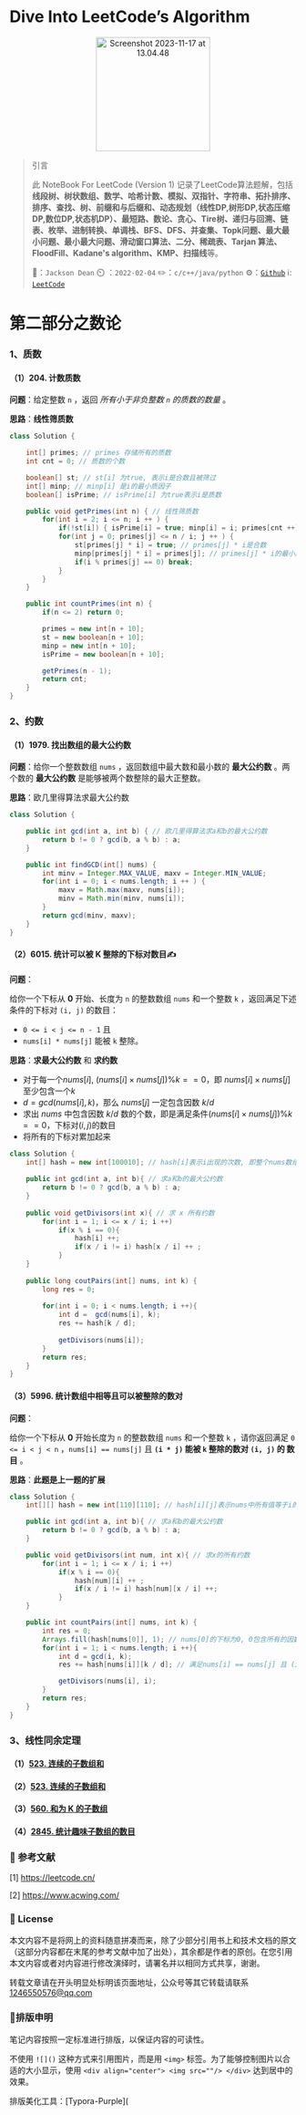 # Dive Into LeetCode’s Algorithm

<div align="center">
  <img src="https://raw.githubusercontent.com/JackFroster/Images/main/image/Screenshot%202023-11-17%20at%2013.04.48.png" alt="Screenshot 2023-11-17 at 13.04.48" width = "200px" align= "center"/>
</div>


> 引言
>
> 此 NoteBook For LeetCode (Version 1) 记录了LeetCode算法题解，包括**线段树、树状数组、数学、哈希计数、模拟、双指针、字符串、拓扑排序、排序、查找、树、前缀和与后缀和、动态规划（线性DP,树形DP,状态压缩DP,数位DP,状态机DP）、最短路、数论、贪心、Tire树、递归与回溯、链表、枚举、进制转换、单调栈、BFS、DFS、并查集、Topk问题、最大最小问题、最小最大问题、滑动窗口算法、二分、稀疏表、Tarjan 算法、FloodFill、Kadane's algorithm、KMP、扫描线**等。
>
> :man:：`Jackson Dean`	:timer_clock: ：`2022-02-04`  :pencil2:：`c/c++/java/python`  :gear:：[`Github`](https://github.com/JackFroster/JF-Notes)  :information_source:: [`LeetCode`](https://leetcode.cn/)  

# 第二部分之数论



### 1、质数

#### （1）204. 计数质数

**问题**：给定整数 `n` ，返回 *所有小于非负整数 `n` 的质数的数量* 。

**思路**：**线性筛质数**

```java
class Solution {

    int[] primes; // primes 存储所有的质数
    int cnt = 0; // 质数的个数

    boolean[] st; // st[i] 为true, 表示i是合数且被筛过
    int[] minp; // minp[i] 是i的最小质因子
    boolean[] isPrime; // isPrime[i] 为true表示i是质数

    public void getPrimes(int n) { // 线性筛质数
        for(int i = 2; i <= n; i ++ ) {
            if(!st[i]) { isPrime[i] = true; minp[i] = i; primes[cnt ++] = i; } // i还没有被筛过, i一定是质数
            for(int j = 0; primes[j] <= n / i; j ++ ) {
                st[primes[j] * i] = true; // primes[j] * i是合数
                minp[primes[j] * i] = primes[j]; // primes[j] * i的最小质因子数primes[j]
                if(i % primes[j] == 0) break;
            }
        }
    }

    public int countPrimes(int n) {
        if(n <= 2) return 0;

        primes = new int[n + 10];
        st = new boolean[n + 10];
        minp = new int[n + 10];
        isPrime = new boolean[n + 10];

        getPrimes(n - 1);
        return cnt;
    }
}
```

### 2、约数

#### （1）1979. 找出数组的最大公约数

**问题**：给你一个整数数组 `nums` ，返回数组中最大数和最小数的 **最大公约数** 。两个数的 **最大公约数** 是能够被两个数整除的最大正整数。

**思路**：欧几里得算法求最大公约数

```java
class Solution {

    public int gcd(int a, int b) { // 欧几里得算法求a和b的最大公约数
        return b != 0 ? gcd(b, a % b) : a;
    }

    public int findGCD(int[] nums) {
        int minv = Integer.MAX_VALUE, maxv = Integer.MIN_VALUE;
        for(int i = 0; i < nums.length; i ++ ) {
            maxv = Math.max(maxv, nums[i]);
            minv = Math.min(minv, nums[i]);
        }
        return gcd(minv, maxv);
    }
}
```

#### （2）6015. 统计可以被 K 整除的下标对数目:writing_hand: 

**问题**：

给你一个下标从 **0** 开始、长度为 `n` 的整数数组 `nums` 和一个整数 `k` ，返回满足下述条件的下标对 `(i, j)` 的数目：

- `0 <= i < j <= n - 1` 且
- `nums[i] * nums[j]` 能被 `k` 整除。

**思路**：**求最大公约数** 和 **求约数**

- 对于每一个$nums[i]$,  $(nums[i] \times nums[j]) \% k == 0$，即 $nums[i] \times nums[j]$ 至少包含一个$k$ 
- $d = gcd(nums[i],k)$，那么 $nums[j]$ 一定包含因数 $k/d$ 
- 求出 $nums$ 中包含因数 $k/d$ 数的个数，即是满足条件$(nums[i] \times nums[j]) \% k == 0$，下标对$(i,j)$的数目
- 将所有的下标对累加起来

```java
class Solution {
    int[] hash = new int[100010]; // hash[i]表示i出现的次数, 即整个nums数组中包含i为约数的数的个数
    
    public int gcd(int a, int b){ // 求a和b的最大公约数
        return b != 0 ? gcd(b, a % b) : a;
    }
    
    public void getDivisors(int x){ // 求 x 所有约数
        for(int i = 1; i <= x / i; i ++)
            if(x % i == 0){
                hash[i] ++;
                if(x / i != i) hash[x / i] ++ ;
            }
    }
    
    public long coutPairs(int[] nums, int k) {
        long res = 0;
        
        for(int i = 0; i < nums.length; i ++){
            int d =  gcd(nums[i], k);
            res += hash[k / d];
            
            getDivisors(nums[i]);
        }
        return res;
    }
}
```

#### （3）5996. 统计数组中相等且可以被整除的数对

**问题**：

给你一个下标从 **0** 开始长度为 `n` 的整数数组 `nums` 和一个整数 `k` ，请你返回满足 `0 <= i < j < n` ，`nums[i] == nums[j]` 且 **`(i * j)` 能被 `k` 整除的数对 `(i, j)` 的 数目** 。

**思路**：**此题是上一题的扩展**

```java
class Solution {
    int[][] hash = new int[110][110]; // hash[i][j]表示nums中所有值等于i的数,它们的数组下标包含因数j的数的个数

    public int gcd(int a, int b){ // 求a和b的最大公约数
        return b != 0 ? gcd(b, a % b) : a;
    }

    public void getDivisors(int num, int x){ // 求x的所有约数
        for(int i = 1; i <= x / i; i ++)
            if(x % i == 0){
                hash[num][i] ++ ;
                if(x / i != i) hash[num][x / i] ++;
            }
    }

    public int countPairs(int[] nums, int k) {
        int res = 0;
        Arrays.fill(hash[nums[0]], 1); // nums[0]的下标为0, 0包含所有的因数(0~k), 因此个数都初始化为1
        for(int i = 1; i < nums.length; i ++){
            int d = gcd(i, k);
            res += hash[nums[i]][k / d]; // 满足nums[i] == nums[j] 且 (i*j)%k==0, j的个数

            getDivisors(nums[i], i);
        }
        return res;
    }
}
```

### 3、线性同余定理

#### （1）[523. 连续的子数组和](https://leetcode.cn/problems/continuous-subarray-sum/)



#### （2）[523. 连续的子数组和](https://leetcode.cn/problems/continuous-subarray-sum/)



#### （3）[560. 和为 K 的子数组](https://leetcode.cn/problems/subarray-sum-equals-k/)



#### （4）[2845. 统计趣味子数组的数目](https://leetcode.cn/problems/count-of-interesting-subarrays/)







### :mag_right: 参考文献 

[1] https://leetcode.cn/

[2] https://www.acwing.com/

### :closed_lock_with_key: License

本文内容不是将网上的资料随意拼凑而来，除了少部分引用书上和技术文档的原文（这部分内容都在末尾的参考文献中加了出处），其余都是作者的原创。在您引用本文内容或者对内容进行修改演绎时，请署名并以相同方式共享，谢谢。

转载文章请在开头明显处标明该页面地址，公众号等其它转载请联系 [1246550576@qq.com](mailto:1246550576@qq.com)

### 📝排版申明

笔记内容按照一定标准进行排版，以保证内容的可读性。

不使用 `![]()` 这种方式来引用图片，而是用 `<img>` 标签。为了能够控制图片以合适的大小显示，使用 `<div align="center"> <img src=""/> </div>` 达到居中的效果。

排版美化工具：[Typora-Purple](
